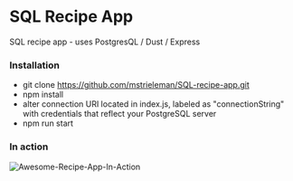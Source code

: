 # SQL Recipe App
SQL recipe app - uses PostgresQL / Dust / Express

### Installation
- git clone https://github.com/mstrieleman/SQL-recipe-app.git
- npm install
- alter connection URI located in index.js, labeled as "connectionString" with credentials that reflect your PostgreSQL server
- npm run start

### In action
![Awesome-Recipe-App-In-Action](https://media.giphy.com/media/Bp3V7dotAYV2hTWGrM/giphy.gif)
